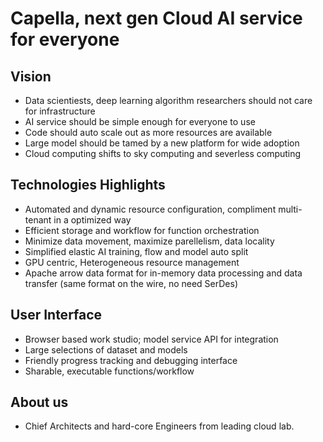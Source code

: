 # Capella, next gen Cloud AI service for everyone

## Vision
* Data scientiests, deep learning algorithm researchers should not care for infrastructure
* AI service should be simple enough for everyone to use
* Code should auto scale out as more resources are available
* Large model should be tamed by a new platform for wide adoption
* Cloud computing shifts to sky computing and severless computing

## Technologies Highlights
* Automated and dynamic resource configuration, compliment multi-tenant in a optimized way
* Efficient storage and workflow for function orchestration
* Minimize data movement, maximize parellelism, data locality
* Simplified elastic AI training, flow and model auto split
* GPU centric, Heterogeneous resource management
* Apache arrow data format for in-memory data processing and data transfer (same format on the wire, no need SerDes)

## User Interface
* Browser based work studio; model service API for integration
* Large selections of dataset and models
* Friendly progress tracking and debugging interface
* Sharable, executable functions/workflow

## About us
* Chief Architects and hard-core Engineers from leading cloud lab.
